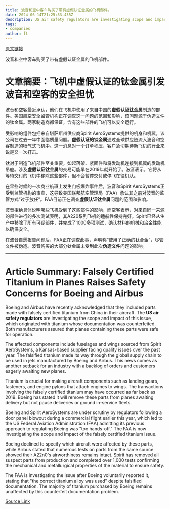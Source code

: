 ```yaml
---
title: 波音和空中客车购买了带有虚假认证金属的飞机部件。
date: 2024-06-14T21:25:33.455Z
description: US air safety regulators are investigating scope and impact of issue that started with titanium originating in China
tags: 
- companies
author: ft
---
```


[原文链接](https://ft.com/content/b3dd4d8e-5c60-4b24-bdd2-b3d07a14ff7a)

波音和空中客车购买了带有虚假认证金属的飞机部件。

# 文章摘要：飞机中虚假认证的钛金属引发波音和空客的安全担忧

波音和空客最近承认，他们在飞机中使用了来自中国的**虚假认证钛金属**制造的部件。美国航空安全监管机构正在调查这一问题的范围和影响，该问题源于伪造文件的钛金属。两家制造商都保证，含有这些部件的飞机可以安全运行。

受影响的组件包括来自堪萨斯州供应商Spirit AeroSystems提供的机身和机翼，该公司在过去一年中面临质量问题。**虚假认证的钛金属**通过全球供应链流入波音和空客制造的喷气式飞机中。这一消息对一个订单积压、客户急切期待新飞机的行业来说是又一次打击。

钛对于制造飞机部件至关重要，如起落架、紧固件和将发动机连接到机翼的发动机吊舱。涉及**虚假认证钛金属**的交易可能早在2019年就开始了。波音表示，它将从等待交付的飞机中移除这些部件，但不会暂停交付或停飞在役机队。

在早些时候的一次商业航班上发生门板爆炸事件后，波音和Spirit AeroSystems正受到监管机构的审查，这导致美国联邦航空管理局（FAA）承认其之前对波音的监管方式“过于放任”。FAA目前正在调查**虚假认证钛金属**问题的范围和影响。

波音拒绝具体说明哪些飞机受到了这些部件的影响，而空客表示，对来自同一来源的部件进行的多次测试表明，其A220系列飞机的适航性保持完好。Spirit已经从生产中移除了所有可疑部件，并完成了1000多项测试，确认材料的机械和冶金性能以确保安全。

在波音自愿报告问题后，FAA正在调查此事，声明称“使用了正确的钛合金”，尽管文件被伪造。波音购买的大部分钛金属未受到此次**伪造文件**问题的影响。


---

 # Article Summary: Falsely Certified Titanium in Planes Raises Safety Concerns for Boeing and Airbus

Boeing and Airbus have recently acknowledged that they included parts made with falsely certified titanium from China in their aircraft. The **US air safety regulators** are investigating the scope and impact of this issue, which originated with titanium whose documentation was counterfeited. Both manufacturers assured that planes containing these parts were safe for operation.

The affected components include fuselages and wings sourced from Spirit AeroSystems, a Kansas-based supplier facing quality issues over the past year. The falsified titanium made its way through the global supply chain to be used in jets manufactured by Boeing and Airbus. This news comes as another setback for an industry with a backlog of orders and customers eagerly awaiting new planes.

Titanium is crucial for making aircraft components such as landing gears, fasteners, and engine pylons that attach engines to wings. The transactions involving the falsely certified titanium may have occurred as far back as 2019. Boeing has stated it will remove these parts from planes awaiting delivery but not pause deliveries or ground in-service fleets.

Boeing and Spirit AeroSystems are under scrutiny by regulators following a door panel blowout during a commercial flight earlier this year, which led to the US Federal Aviation Administration (FAA) admitting its previous approach to regulating Boeing was "too hands-off." The FAA is now investigating the scope and impact of the falsely certified titanium issue.

Boeing declined to specify which aircraft were affected by these parts, while Airbus stated that numerous tests on parts from the same source showed their A22n0's airworthiness remains intact. Spirit has removed all suspect parts from production and completed over 1,000 tests confirming the mechanical and metallurgical properties of the material to ensure safety.

The FAA is investigating the issue after Boeing voluntarily reported it, stating that "the correct titanium alloy was used" despite falsified documentation. The majority of titanium purchased by Boeing remains unaffected by this counterfeit documentation problem.

[Source Link](https://ft.com/content/b3dd4d8e-5c60-4b24-bdd2-b3d07a14ff7a)


